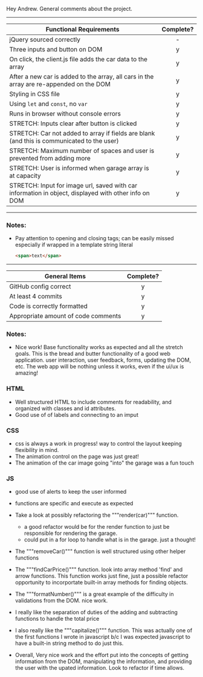 Hey Andrew. General comments about the project.

---

| Functional Requirements                                                                              | Complete? |
| ---------------------------------------------------------------------------------------------------- | :-------: |
| jQuery sourced correctly                                                                             |     -     |
| Three inputs and button on DOM                                                                       |     y     |
| On click, the client.js file adds the car data to the array                                          |     y     |
| After a new car is added to the array, all cars in the array are re-appended on the DOM              |     y     |
| Styling in CSS file                                                                                  |     y     |
| Using `let` and `const`, no `var`                                                                    |     y     |
| Runs in browser without console errors                                                               |     y     |
| STRETCH: Inputs clear after button is clicked                                                        |     y     |
| STRETCH: Car not added to array if fields are blank (and this is communicated to the user)           |     y     |
| STRETCH: Maximum number of spaces and user is prevented from adding more                             |     y     |
| STRETCH: User is informed when garage array is at capacity                                           |     y     |
| STRETCH: Input for image url, saved with car information in object, displayed with other info on DOM |     y     |

---

### Notes:

- Pay attention to opening and closing tags; can be easily missed especially if wrapped in a template string literal

  ```html
  <span>text</span>
  ```

---

| General Items                       | Complete? |
| ----------------------------------- | :-------: |
| GitHub config correct               |     y     |
| At least 4 commits                  |     y     |
| Code is correctly formatted         |     y     |
| Appropriate amount of code comments |     y     |

### Notes:

- Nice work! Base functionality works as expected and all the stretch goals. This is the bread and butter functionality of a good web application. user interaction, user feedback, forms, updating the DOM, etc. The web app will be nothing unless it works, even if the ui/ux is amazing!

### HTML

- Well structured HTML to include comments for readability, and organized with classes and id attributes.
- Good use of of labels and connecting to an imput

### CSS

- css is always a work in progress! way to control the layout keeping flexibility in mind.
- The animation control on the page was just great!
- The animation of the car image going "into" the garage was a fun touch

### JS

- good use of alerts to keep the user informed

- functions are specific and execute as expected

- Take a look at possibly refactoring the """render(car)""" function.

  - a good refactor would be for the render function to just be responsible for rendering the garage.
  - could put in a for loop to handle what is in the garage. just a thought!

- The """removeCar()""" function is well structured using other helper functions

- The """findCarPrice()""" function. look into array method 'find' and arrow functions. This function works just fine, just a possible refactor opportunity to incorportate built-in array methods for finding objects.

- The """formatNumber()""" is a great example of the difficulty in validations from the DOM. nice work.

- I really like the separation of duties of the adding and subtracting functions to handle the total price

- I also really like the """capitalize()""" function. This was actually one of the first functions I wrote in javascript b/c I was expected javascript to have a built-in string method to do just this.

- Overall, Very nice work and the effort put into the concepts of getting information from the DOM, manipulating the information, and providing the user with the upated information. Look to refactor if time allows.
